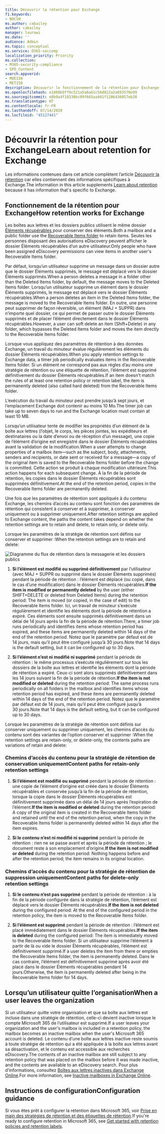 ```yaml
---
title: Découvrir la rétention pour Exchange
f1.keywords:
- NOCSH
ms.author: cabailey
author: cabailey
manager: laurawi
ms.date: ''
audience: Admin
ms.topic: conceptual
ms.service: O365-seccomp
localization_priority: Priority
ms.collection:
- M365-security-compliance
- SPO_Content
search.appverid:
- MOE150
- MET150
description: Découvrir le fonctionnement de la rétention pour Exchange.
ms.openlocfilehash: e1860b9ff9c521a5a6a61c58d822a2a893570e99
ms.sourcegitcommit: e8b9a4f18330bc09f665aa941f1286436057eb28
ms.translationtype: HT
ms.contentlocale: fr-FR
ms.lasthandoff: 07/14/2020
ms.locfileid: "45127441"
---
```

# <a name="learn-about-retention-for-exchange"></a><span data-ttu-id="c86c9-103">Découvrir la rétention pour Exchange</span><span class="sxs-lookup"><span data-stu-id="c86c9-103">Learn about retention for Exchange</span></span>

<span data-ttu-id="c86c9-104">Les informations contenues dans cet article complètent l’article [Découvrir la rétention](retention.md) car elles contiennent des informations spécifiques à Exchange.</span><span class="sxs-lookup"><span data-stu-id="c86c9-104">The information in this article supplements [Learn about retention](retention.md) because it has information that's specific to Exchange.</span></span>

## <a name="how-retention-works-for-exchange"></a><span data-ttu-id="c86c9-105">Fonctionnement de la rétention pour Exchange</span><span class="sxs-lookup"><span data-stu-id="c86c9-105">How retention works for Exchange</span></span>

<span data-ttu-id="c86c9-106">Les boîtes aux lettres et les dossiers publics utilisent le même dossier [Éléments récupérables ](https://docs.microsoft.com/exchange/security-and-compliance/recoverable-items-folder/recoverable-items-folder)pour conserver des éléments.</span><span class="sxs-lookup"><span data-stu-id="c86c9-106">Both a mailbox and a public folder use the [Recoverable Items folder](https://docs.microsoft.com/exchange/security-and-compliance/recoverable-items-folder/recoverable-items-folder) to retain items.</span></span> <span data-ttu-id="c86c9-107">Seules les personnes disposant des autorisations eDiscovery peuvent afficher le dossier Éléments récupérables d’un autre utilisateur.</span><span class="sxs-lookup"><span data-stu-id="c86c9-107">Only people who have been assigned eDiscovery permissions can view items in another user's Recoverable Items folder.</span></span>
  
<span data-ttu-id="c86c9-108">Par défaut, lorsqu’un utilisateur supprime un message dans un dossier autre que le dossier Éléments supprimés, le message est déplacé vers le dossier Éléments supprimés.</span><span class="sxs-lookup"><span data-stu-id="c86c9-108">When a person deletes a message in a folder other than the Deleted Items folder, by default, the message moves to the Deleted Items folder.</span></span> <span data-ttu-id="c86c9-109">Lorsqu’un utilisateur supprime un élément dans le dossier Éléments supprimés, le message est déplacé vers le dossier Éléments récupérables.</span><span class="sxs-lookup"><span data-stu-id="c86c9-109">When a person deletes an item in the Deleted Items folder, the message is moved to the Recoverable Items folder.</span></span> <span data-ttu-id="c86c9-110">En outre, une personne peut supprimer de façon réversible, un élément (MAJ + SUPPR) dans n’importe quel dossier, ce qui permet de passer outre le dossier Éléments supprimés et de placer l’élément directement dans le dossier Éléments récupérables.</span><span class="sxs-lookup"><span data-stu-id="c86c9-110">However, a user can soft delete an item (Shift+Delete) in any folder, which bypasses the Deleted Items folder and moves the item directly to the Recoverable Items folder.</span></span>
  
<span data-ttu-id="c86c9-111">Lorsque vous appliquez des paramètres de rétention à des données Exchange, un travail du minuteur évalue régulièrement les éléments du dossier Éléments récupérables.</span><span class="sxs-lookup"><span data-stu-id="c86c9-111">When you apply retention settings to Exchange data, a timer job periodically evaluates items in the Recoverable Items folder.</span></span> <span data-ttu-id="c86c9-112">Si un élément ne correspond pas aux règles d’au moins une stratégie de rétention ou une étiquette de rétention, l’élément est supprimé définitivement du dossier Éléments récupérables.</span><span class="sxs-lookup"><span data-stu-id="c86c9-112">If an item doesn't match the rules of at least one retention policy or retention label, the item is permanently deleted (also called hard deleted) from the Recoverable Items folder.</span></span>

<span data-ttu-id="c86c9-113">L’exécution du travail du minuteur peut prendre jusqu’à sept jours, et l’emplacement Exchange doit contenir au moins 10 Mo.</span><span class="sxs-lookup"><span data-stu-id="c86c9-113">The timer job can take up to seven days to run and the Exchange location must contain at least 10 MB.</span></span>
  
<span data-ttu-id="c86c9-114">Lorsqu’un utilisateur tente de modifier les propriétés d’un élément de la boîte aux lettres (l’objet, le corps, les pièces jointes, les expéditeurs et destinataires ou la date d’envoi ou de réception d’un message), une copie de l’élément d’origine est enregistré dans le dossier Éléments récupérables avant la validation de la modification.</span><span class="sxs-lookup"><span data-stu-id="c86c9-114">When a user attempts to change properties of a mailbox item—such as the subject, body, attachments, senders and recipients, or date sent or received for a message—a copy of the original item is saved to the Recoverable Items folder before the change is committed.</span></span> <span data-ttu-id="c86c9-115">Cette action se produit à chaque modification ultérieure.</span><span class="sxs-lookup"><span data-stu-id="c86c9-115">This action happens for each subsequent change.</span></span> <span data-ttu-id="c86c9-116">À la fin de la période de rétention, les copies dans le dossier Éléments récupérables sont supprimées définitivement.</span><span class="sxs-lookup"><span data-stu-id="c86c9-116">At the end of the retention period, copies in the Recoverable Items folder are permanently deleted.</span></span>

<span data-ttu-id="c86c9-117">Une fois que les paramètres de rétention sont appliqués à du contenu Exchange, les chemins d’accès au contenu sont fonction des paramètres de rétention qui consistent à conserver et à supprimer, à conserver uniquement ou à supprimer uniquement.</span><span class="sxs-lookup"><span data-stu-id="c86c9-117">After retention settings are applied to Exchange content, the paths the content takes depend on whether the retention settings are to retain and delete, to retain only, or delete only.</span></span>

<span data-ttu-id="c86c9-118">Lorsque les paramètres de la stratégie de rétention sont définis sur conserver et supprimer :</span><span class="sxs-lookup"><span data-stu-id="c86c9-118">When the retention settings are to retain and delete:</span></span>

![Diagramme du flux de rétention dans la messagerie et les dossiers publics](../media/88f174cc-bbf4-4305-93d7-0515f496c8f9.png)

1. <span data-ttu-id="c86c9-120">**Si l’élément est modifié ou supprimé définitivement** par l’utilisateur (avec MAJ + SUPPR ou supprimé dans le dossier Éléments supprimés) pendant la période de rétention : l’élément est déplacé (ou copié, dans le cas d’une modification) dans le dossier Éléments récupérables.</span><span class="sxs-lookup"><span data-stu-id="c86c9-120">**If the item is modified or permanently deleted** by the user (either SHIFT+DELETE or deleted from Deleted Items) during the retention period: The item is moved (or copied, in the case of edit) to the Recoverable Items folder.</span></span> <span data-ttu-id="c86c9-121">Ici, un travail de minuteur s’exécute régulièrement et identifie les éléments dont la période de rétention a expiré. Ces éléments sont ensuite supprimés définitivement dans un délai de 14 jours après la fin de la période de rétention.</span><span class="sxs-lookup"><span data-stu-id="c86c9-121">There, a timer job runs periodically and identifies items whose retention period has expired, and these items are permanently deleted within 14 days of the end of the retention period.</span></span> <span data-ttu-id="c86c9-122">Notez que le paramètre par défaut est de 14 jours, mais qu’il peut être configuré jusqu’à 30 jours.</span><span class="sxs-lookup"><span data-stu-id="c86c9-122">Note that 14 days is the default setting, but it can be configured up to 30 days.</span></span>

2. <span data-ttu-id="c86c9-123">**Si l’élément n’est ni modifié ni supprimé** pendant la période de rétention : le même processus s’exécute régulièrement sur tous les dossiers de la boîte aux lettres et identifie les éléments dont la période de rétention a expiré. Ceux-ci sont alors supprimés définitivement dans les 14 jours suivant la fin de la période de rétention.</span><span class="sxs-lookup"><span data-stu-id="c86c9-123">**If the item is not modified or deleted** during the retention period: The same process runs periodically on all folders in the mailbox and identifies items whose retention period has expired, and these items are permanently deleted within 14 days of the end of the retention period.</span></span> <span data-ttu-id="c86c9-124">Notez que le paramètre par défaut est de 14 jours, mais qu’il peut être configuré jusqu’à 30 jours.</span><span class="sxs-lookup"><span data-stu-id="c86c9-124">Note that 14 days is the default setting, but it can be configured up to 30 days.</span></span> 

<span data-ttu-id="c86c9-125">Lorsque les paramètres de la stratégie de rétention sont définis sur conserver uniquement ou supprimer uniquement, les chemins d’accès du contenu sont des variantes de l’option conserver et supprimer :</span><span class="sxs-lookup"><span data-stu-id="c86c9-125">When the retention settings are retain-only, or delete-only, the contents paths are variations of retain and delete:</span></span>

### <a name="content-paths-for-retain-only-retention-settings"></a><span data-ttu-id="c86c9-126">Chemins d’accès du contenu pour la stratégie de rétention de conservation uniquement</span><span class="sxs-lookup"><span data-stu-id="c86c9-126">Content paths for retain-only retention settings</span></span>

1. <span data-ttu-id="c86c9-127">**Si l’élément est modifié ou supprimé** pendant la période de rétention : une copie de l’élément d’origine est créée dans le dossier Éléments récupérables et conservée jusqu’à la fin de la période de rétention, lorsque la copie dans le dossier Éléments récupérables est définitivement supprimée dans un délai de 14 jours après l’expiration de l’élément.</span><span class="sxs-lookup"><span data-stu-id="c86c9-127">**If the item is modified or deleted** during the retention period: A copy of the original item is created in the Recoverable Items folder and retained until the end of the retention period, when the copy in the Recoverable Items folder is permanently deleted within 14 days after the item expires.</span></span> 

2. <span data-ttu-id="c86c9-128">**Si le contenu n’est ni modifié ni supprimé** pendant la période de rétention : rien ne se passe avant et après la période de rétention ; le document reste à son emplacement d’origine.</span><span class="sxs-lookup"><span data-stu-id="c86c9-128">**If the item is not modified or deleted** during the retention period: Nothing happens before and after the retention period; the item remains in its original location.</span></span>

### <a name="content-paths-for-delete-only-retention-settings"></a><span data-ttu-id="c86c9-129">Chemins d’accès du contenu pour la stratégie de rétention de suppression uniquement</span><span class="sxs-lookup"><span data-stu-id="c86c9-129">Content paths for delete-only retention settings</span></span>

1. <span data-ttu-id="c86c9-130">**Si le contenu n’est pas supprimé** pendant la période de rétention : à la fin de la période configurée dans la stratégie de rétention, l’élément est déplacé vers le dossier Éléments récupérables.</span><span class="sxs-lookup"><span data-stu-id="c86c9-130">**If the item is not deleted** during the configured period: At the end of the configured period in the retention policy, the item is moved to the Recoverable Items folder.</span></span> 

2. <span data-ttu-id="c86c9-131">**Si l’élément est supprimé** pendant la période de rétention : l’élément est placé immédiatement dans le dossier Éléments récupérables.</span><span class="sxs-lookup"><span data-stu-id="c86c9-131">**If the item is deleted** during the configured period: The item is immediately moved to the Recoverable Items folder.</span></span> <span data-ttu-id="c86c9-132">Si un utilisateur supprime l’élément à partir de là ou vide le dossier Éléments récupérables, l’élément est définitivement supprimé.</span><span class="sxs-lookup"><span data-stu-id="c86c9-132">If a user deletes the item from there or empties the Recoverable Items folder, the item is permanently deleted.</span></span> <span data-ttu-id="c86c9-133">Dans le cas contraire, l’élément est définitivement supprimé après avoir été placé dans le dossier Éléments récupérables pendant 14 jours.</span><span class="sxs-lookup"><span data-stu-id="c86c9-133">Otherwise, the item is permanently deleted after being in the Recoverable Items folder for 14 days.</span></span> 

## <a name="when-a-user-leaves-the-organization"></a><span data-ttu-id="c86c9-134">Lorsqu’un utilisateur quitte l’organisation</span><span class="sxs-lookup"><span data-stu-id="c86c9-134">When a user leaves the organization</span></span> 

<span data-ttu-id="c86c9-135">Si un utilisateur quitte votre organisation et que sa boîte aux lettres est incluse dans une stratégie de rétention, celle-ci devient inactive lorsque le compte Microsoft 365 de l’utilisateur est supprimé.</span><span class="sxs-lookup"><span data-stu-id="c86c9-135">If a user leaves your organization and the user's mailbox is included in a retention policy, the mailbox becomes an inactive mailbox when the user's Microsoft 365 account is deleted.</span></span> <span data-ttu-id="c86c9-136">Le contenu d’une boîte aux lettres inactive reste soumis à toute stratégie de rétention qui a été appliquée à la boîte aux lettres avant sa désactivation, et le contenu est accessible aux recherches eDiscovery.</span><span class="sxs-lookup"><span data-stu-id="c86c9-136">The contents of an inactive mailbox are still subject to any retention policy that was placed on the mailbox before it was made inactive, and the contents are available to an eDiscovery search.</span></span> <span data-ttu-id="c86c9-137">Pour plus d’informations, consultez [Boîtes aux lettres inactives dans Exchange Online](inactive-mailboxes-in-office-365.md).</span><span class="sxs-lookup"><span data-stu-id="c86c9-137">For more information, see [Inactive mailboxes in Exchange Online](inactive-mailboxes-in-office-365.md).</span></span>

## <a name="configuration-guidance"></a><span data-ttu-id="c86c9-138">Instructions de configuration</span><span class="sxs-lookup"><span data-stu-id="c86c9-138">Configuration guidance</span></span>

<span data-ttu-id="c86c9-139">Si vous êtes prêt à configurer la rétention dans Microsoft 365, voir [Prise en main des stratégies de rétention et des étiquettes de rétention](get-started-with-retention.md).</span><span class="sxs-lookup"><span data-stu-id="c86c9-139">If you're ready to configure retention in Microsoft 365, see [Get started with retention policies and retention labels](get-started-with-retention.md).</span></span>
